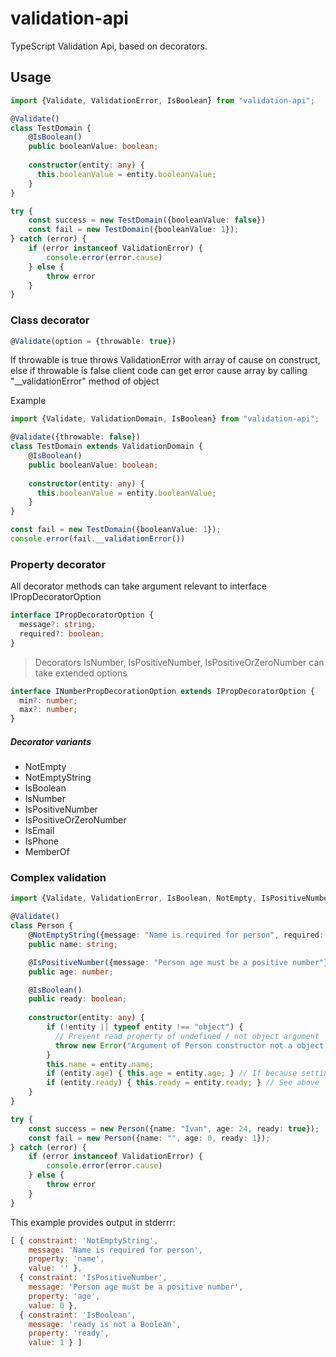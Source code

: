 # validation-api
TypeScript Validation Api, based on decorators. 


## Usage

```typescript
import {Validate, ValidationError, IsBoolean} from "validation-api";

@Validate()
class TestDomain {
    @IsBoolean()
    public booleanValue: boolean;
    
    constructor(entity: any) {
      this.booleanValue = entity.booleanValue;
    }
}

try {
    const success = new TestDomain({booleanValue: false})
    const fail = new TestDomain({booleanValue: 1});
} catch (error) {
    if (error instanceof ValidationError) {
        console.error(error.cause)
    } else {
        throw error
    }
}
```

### Class decorator

```typescript
@Validate(option = {throwable: true})
```

If throwable is true throws ValidationError with array of cause on construct,
else if throwable is false client code can get error cause array by calling "__validationError" method of object

Example

```typescript
import {Validate, ValidationDomain, IsBoolean} from "validation-api";

@Validate({throwable: false})
class TestDomain extends ValidationDomain {
    @IsBoolean()
    public booleanValue: boolean;
    
    constructor(entity: any) {
      this.booleanValue = entity.booleanValue;
    }
}

const fail = new TestDomain({booleanValue: 1});
console.error(fail.__validationError())
```

### Property decorator

All decorator methods can take argument relevant to interface IPropDecoratorOption 

```typescript
interface IPropDecoratorOption {
  message?: string;
  required?: boolean;
}
```

> Decorators IsNumber, IsPositiveNumber, IsPositiveOrZeroNumber can take extended options

```typescript
interface INumberPropDecorationOption extends IPropDecoratorOption {
  min?: number;
  max?: number;
}
```

##### Decorator variants

* NotEmpty
* NotEmptyString
* IsBoolean
* IsNumber
* IsPositiveNumber
* IsPositiveOrZeroNumber
* IsEmail
* IsPhone
* MemberOf

### Complex validation

```typescript
import {Validate, ValidationError, IsBoolean, NotEmpty, IsPositiveNumber, NotEmptyString} from "validation-api";

@Validate()
class Person {
    @NotEmptyString({message: "Name is required for person", required: true})
    public name: string;

    @IsPositiveNumber({message: "Person age must be a positive number"})
    public age: number;

    @IsBoolean()
    public ready: boolean;
    
    constructor(entity: any) {
        if (!entity || typeof entity !== "object") {
          // Prevent read property of undefined / not object argument
          throw new Error("Argument of Person constructor not a object type")
        }
        this.name = entity.name;
        if (entity.age) { this.age = entity.age; } // If because setting to undefined throws a Validation error is not presented
        if (entity.ready) { this.ready = entity.ready; } // See above
    }
}

try {
    const success = new Person({name: "Ivan", age: 24, ready: true});
    const fail = new Person({name: "", age: 0, ready: 1});
} catch (error) {
    if (error instanceof ValidationError) {
        console.error(error.cause)
    } else {
        throw error
    }
}
```

This example provides output in stderrr:

```javascript
[ { constraint: 'NotEmptyString',
    message: 'Name is required for person',
    property: 'name',
    value: '' },
  { constraint: 'IsPositiveNumber',
    message: 'Person age must be a positive number',
    property: 'age',
    value: 0 },
  { constraint: 'IsBoolean',
    message: 'ready is not a Boolean',
    property: 'ready',
    value: 1 } ]
```
